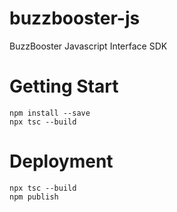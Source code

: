 # buzzbooster-js
BuzzBooster Javascript Interface SDK

# Getting Start
```
npm install --save
npx tsc --build
```

# Deployment
```
npx tsc --build
npm publish
```
